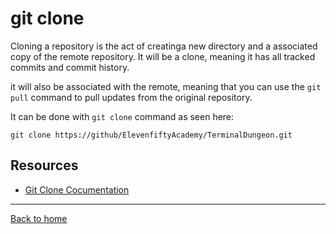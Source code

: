 # git clone

Cloning a repository is the act of creatinga new directory and a associated copy of the remote repository. It will be a clone, meaning it has all tracked commits and commit history.

it will also be associated with the remote, meaning that you can use the `git pull` command to pull updates from the original repository.

It can be done with `git clone` command as seen here:
```
git clone https://github/ElevenfiftyAcademy/TerminalDungeon.git
```

## Resources

- [Git Clone Cocumentation](https://git-scm.com/docs/git-clone )
---

[Back to home](../README.md)